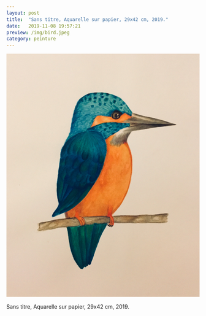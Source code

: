 ```yaml
---
layout: post
title:  "Sans titre, Aquarelle sur papier, 29x42 cm, 2019."
date:   2019-11-08 19:57:21
preview: /img/bird.jpeg
category: peinture
---
```


![Picture 1](/img/bird.jpeg) 


Sans titre, Aquarelle sur papier, 29x42 cm, 2019.


